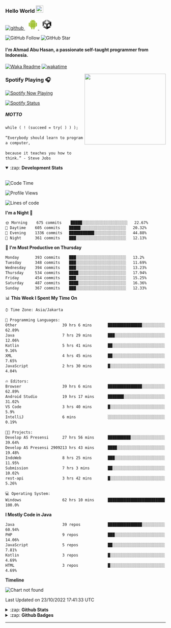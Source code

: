 ### Hello World <img src="https://github.com/eby8zevin/eby8zevin/blob/main/assets/Hi.gif"  width="23" height="23">

<p align="left">
  <a href="https://github.com/eby8zevin" target="_blank">
    <img src="https://github.com/eby8zevin/eby8zevin/blob/main/assets/GitHub.png" alt="github" width="33" height="33"/>
  </a>
  &nbsp;
  <a href="https://github.com/eby8zevin/QRBarcode" target="_blank">
    <img src="https://raw.githubusercontent.com/devicons/devicon/master/icons/android/android-plain.svg" alt="android" width="33" height="33"/>
  </a>
  &nbsp;
  <a href="https://github.com/eby8zevin/unity-ARMarker" target="_blank">
    <img src="https://raw.githubusercontent.com/devicons/devicon/master/icons/unity/unity-original.svg" alt="unity" width="33" height="33"/>
  </a>
</p>

![GitHub Follow](https://img.shields.io/github/followers/eby8zevin.svg?style=social&label=Follow)
![GitHub Star](https://img.shields.io/github/stars/eby8zevin?affiliations=OWNER%2CCOLLABORATOR&style=social&label=Star)

#### I'm Ahmad Abu Hasan, a passionate self-taught programmer from Indonesia.

[![Waka Readme](https://github.com/eby8zevin/eby8zevin/actions/workflows/anmol098.yml/badge.svg)](https://github.com/eby8zevin/eby8zevin/actions/workflows/anmol098.yml)
[![wakatime](https://wakatime.com/badge/user/bbcd646f-1daf-4865-a20e-46d4c803e6f8.svg)](https://wakatime.com/@bbcd646f-1daf-4865-a20e-46d4c803e6f8)

<img src="https://github.com/eby8zevin/eby8zevin/blob/main/assets/Octocat.png" width="255" height="222" align='right'>

### Spotify Playing 🎧

[<img src="https://spotify-now-playing-ahmadabuhasan.vercel.app/api/spotify-playing" alt="Spotify Now Playing" width="350" />](https://open.spotify.com/user/gr3y7pr12w9ol2dy2ccdb10e7)

[<img src="https://readme-spotify-status-ahmadabuhasan.vercel.app/api/run-spotify-status" alt="Spotify Status" width="350" />](https://open.spotify.com/user/gr3y7pr12w9ol2dy2ccdb10e7)

##### MOTTO

```
while ( ! (succeed = try( ) ) );

“Everybody should learn to program a computer,

because it teaches you how to think.” - Steve Jobs
```

<details open>
  <summary> :zap: <b>Development Stats</b> </summary>
<br/>

<!--START_SECTION:waka-->
![Code Time](http://img.shields.io/badge/Code%20Time-1%2C749%20hrs%2035%20mins-blue)

![Profile Views](http://img.shields.io/badge/Profile%20Views-4-blue)

![Lines of code](https://img.shields.io/badge/From%20Hello%20World%20I%27ve%20Written-245%20Thousand%20lines%20of%20code-blue)

**I'm a Night 🦉** 

```text
🌞 Morning    675 commits    █████░░░░░░░░░░░░░░░░░░░░   22.67% 
🌆 Daytime    605 commits    █████░░░░░░░░░░░░░░░░░░░░   20.32% 
🌃 Evening    1336 commits   ███████████░░░░░░░░░░░░░░   44.88% 
🌙 Night      361 commits    ███░░░░░░░░░░░░░░░░░░░░░░   12.13%

```
📅 **I'm Most Productive on Thursday** 

```text
Monday       393 commits    ███░░░░░░░░░░░░░░░░░░░░░░   13.2% 
Tuesday      348 commits    ███░░░░░░░░░░░░░░░░░░░░░░   11.69% 
Wednesday    394 commits    ███░░░░░░░░░░░░░░░░░░░░░░   13.23% 
Thursday     534 commits    ████░░░░░░░░░░░░░░░░░░░░░   17.94% 
Friday       454 commits    ███░░░░░░░░░░░░░░░░░░░░░░   15.25% 
Saturday     487 commits    ████░░░░░░░░░░░░░░░░░░░░░   16.36% 
Sunday       367 commits    ███░░░░░░░░░░░░░░░░░░░░░░   12.33%

```


📊 **This Week I Spent My Time On** 

```text
⌚︎ Time Zone: Asia/Jakarta

💬 Programming Languages: 
Other                    39 hrs 6 mins       ███████████████░░░░░░░░░░   62.89% 
Java                     7 hrs 29 mins       ███░░░░░░░░░░░░░░░░░░░░░░   12.06% 
Kotlin                   5 hrs 41 mins       ██░░░░░░░░░░░░░░░░░░░░░░░   9.16% 
XML                      4 hrs 45 mins       ██░░░░░░░░░░░░░░░░░░░░░░░   7.65% 
JavaScript               2 hrs 30 mins       █░░░░░░░░░░░░░░░░░░░░░░░░   4.04%

🔥 Editors: 
Browser                  39 hrs 6 mins       ███████████████░░░░░░░░░░   62.89% 
Android Studio           19 hrs 17 mins      ███████░░░░░░░░░░░░░░░░░░   31.02% 
VS Code                  3 hrs 40 mins       █░░░░░░░░░░░░░░░░░░░░░░░░   5.9% 
IntelliJ                 6 mins              ░░░░░░░░░░░░░░░░░░░░░░░░░   0.19%

🐱‍💻 Projects: 
Develop AS Presensi      27 hrs 56 mins      ██████████░░░░░░░░░░░░░░░   39.64% 
Develop AS Presensi 2909213 hrs 43 mins      ████░░░░░░░░░░░░░░░░░░░░░   19.48% 
IndoWeb                  8 hrs 25 mins       ███░░░░░░░░░░░░░░░░░░░░░░   11.95% 
Submission               7 hrs 3 mins        ██░░░░░░░░░░░░░░░░░░░░░░░   10.02% 
rest-api                 3 hrs 42 mins       █░░░░░░░░░░░░░░░░░░░░░░░░   5.26%

💻 Operating System: 
Windows                  62 hrs 10 mins      █████████████████████████   100.0%

```

**I Mostly Code in Java** 

```text
Java                     39 repos            ███████████████░░░░░░░░░░   60.94% 
PHP                      9 repos             ███░░░░░░░░░░░░░░░░░░░░░░   14.06% 
JavaScript               5 repos             ██░░░░░░░░░░░░░░░░░░░░░░░   7.81% 
Kotlin                   3 repos             █░░░░░░░░░░░░░░░░░░░░░░░░   4.69% 
HTML                     3 repos             █░░░░░░░░░░░░░░░░░░░░░░░░   4.69%

```


**Timeline**

![Chart not found](https://raw.githubusercontent.com/eby8zevin/eby8zevin/main/charts/bar_graph.png) 


 Last Updated on 23/10/2022 17:41:33 UTC
<!--END_SECTION:waka-->

</details>

<details>
  <summary> :zap: <b>Github Stats</b> </summary>
<p align="center">:heart:</p>
<p align="center"><a href="https://github.com/eby8zevin">
  <img src="https://github-readme-stats.vercel.app/api?username=eby8zevin&show_icons=true&theme=dark&line_height=20">
  <img src="https://github-readme-stats.vercel.app/api/top-langs/?username=eby8zevin&layout=compact&theme=dark">
</a></p>
<p align="center">
  <a href="https://github.com/eby8zevin">
    <img src="https://github-readme-streak-stats.herokuapp.com/?user=eby8zevin&theme=dark"/>
  </a>
</p>
</details>

<details>
  <summary> :zap: <b>Github Badges</b> </summary>
  <br>
  <a href='https://archiveprogram.github.com/'><img src='https://raw.githubusercontent.com/acervenky/animated-github-badges/master/assets/acbadge.gif' width='40' height='40'></a> 
  <a href='https://docs.github.com/en/developers'><img src='https://raw.githubusercontent.com/acervenky/animated-github-badges/master/assets/devbadge.gif' width='40' height='40'></a> 
  <a href='https://github.com/pricing'><img src='https://raw.githubusercontent.com/acervenky/animated-github-badges/master/assets/pro.gif' width='40' height='40'></a> 
  <a href='https://stars.github.com/'><img src='https://raw.githubusercontent.com/acervenky/animated-github-badges/master/assets/starbadge.gif' width='35' height='35'></a> 
  <a href='https://docs.github.com/en/github/supporting-the-open-source-community-with-github-sponsors'><img src='https://raw.githubusercontent.com/acervenky/animated-github-badges/master/assets/sponsorbadge.gif' width='35' height='35'></a>
</details>

---
